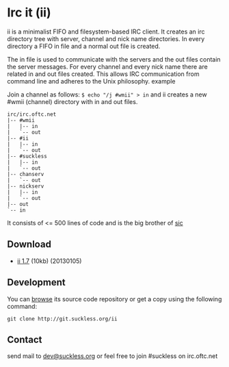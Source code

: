 Irc it (ii)
===========
ii is a minimalist FIFO and filesystem-based IRC client. It creates an irc directory tree with server, channel and nick name directories. In every directory a FIFO in file and a normal out file is created.

The in file is used to communicate with the servers and the out files contain the server messages. For every channel and every nick name there are related in and out files created. This allows IRC communication from command line and adheres to the Unix philosophy.
example

Join a channel as follows: `$ echo "/j #wmii" > in`
and ii creates a new #wmii (channel) directory with in and out files.

    irc/irc.oftc.net
    |-- #wmii
    |   |-- in
    |   `-- out
    |-- #ii
    |   |-- in
    |   `-- out
    |-- #suckless
    |   |-- in
    |   `-- out
    |-- chanserv
    |   `-- out
    |-- nickserv
    |   |-- in
    |   `-- out
    |-- out
    `-- in

It consists of <= 500 lines of code and is the big brother of [sic](/sic)

Download
--------
* [ii 1.7](http://dl.suckless.org/tools/ii-1.7.tar.gz) (10kb) (20130105)

Development
-----------
You can [browse](http://git.suckless.org/ii) its source code repository or get
a copy using the following command:

`git clone http://git.suckless.org/ii`

Contact
-------
send mail to [dev@suckless.org](mailto:dev@suckless.org) or feel free to join #suckless on irc.oftc.net


